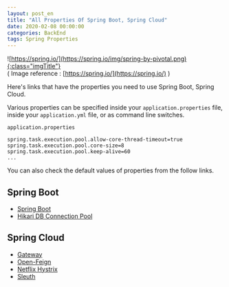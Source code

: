 ```yaml
---
layout: post_en
title: "All Properties Of Spring Boot, Spring Cloud"
date: 2020-02-08 00:00:00
categories: BackEnd
tags: Spring Properties
---
```


![https://spring.io/](https://spring.io/img/spring-by-pivotal.png){:class="imgTitle"}  
( Image reference : [https://spring.io/](https://spring.io/) )  

Here's links that have the properties you need to use Spring Boot, Spring Cloud.  

<!--more-->

Various properties can be specified inside your ```application.properties``` file, inside your ```application.yml``` file, or as command line switches.  

```application.properties```

~~~properties
spring.task.execution.pool.allow-core-thread-timeout=true
spring.task.execution.pool.core-size=8
spring.task.execution.pool.keep-alive=60
...
~~~

You can also check the default values of properties from the follow links.  

## Spring Boot

  * [Spring Boot](https://docs.spring.io/spring-boot/docs/current/reference/html/appendix-application-properties.html)
  * [Hikari DB Connection Pool](https://github.com/brettwooldridge/HikariCP#configuration-knobs-baby)

## Spring Cloud

  * [Gateway](https://cloud.spring.io/spring-cloud-gateway/reference/html/appendix.html)
  * [Open-Feign](https://cloud.spring.io/spring-cloud-openfeign/reference/html/appendix.html)
  * [Netflix Hystrix ](https://github.com/Netflix/Hystrix/wiki/Configuration#command-properties)
  * [Sleuth](https://cloud.spring.io/spring-cloud-sleuth/reference/html/appendix.html)

